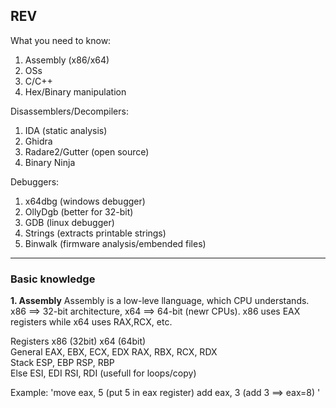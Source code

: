 ## REV ##

What you need to know:

1. Assembly (x86/x64)
2. OSs
3. C/C++
4. Hex/Binary manipulation

Disassemblers/Decompilers:

1. IDA  (static analysis)
2. Ghidra  
3. Radare2/Gutter (open source)
4. Binary Ninja

Debuggers:

1. x64dbg  (windows debugger)
2. OllyDgb  (better for 32-bit)
3. GDB    (linux debugger)
4. Strings  (extracts printable strings)
5. Binwalk  (firmware analysis/embended files)

--------------------------------------------------------------------------------------------------------------------

### Basic knowledge ###
**1. Assembly**
Assembly is a low-leve llanguage, which CPU understands. x86 ==> 32-bit architecture, x64 ==> 64-bit (newr CPUs). x86 uses EAX registers while x64 uses RAX,RCX, etc.

Registers  	x86 (32bit)	              x64 (64bit)	
General	    EAX, EBX, ECX, EDX	    RAX, RBX, RCX, RDX	
Stack	      ESP, EBP	              RSP, RBP	
Else      	ESI, EDI	              RSI, RDI	      (usefull for loops/copy)

Example:
'move eax, 5         (put 5 in eax register)
add eax, 3          (add 3 ==> eax=8)
'
 
   
